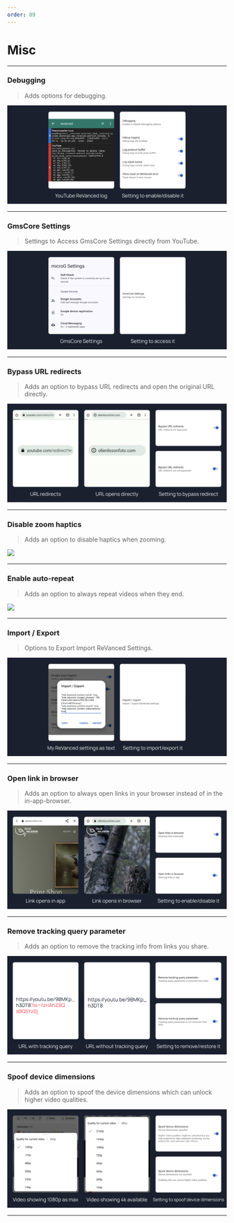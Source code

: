 ```yaml
---
order: 89
---
```

# Misc
---
### Debugging
> Adds options for debugging.

![](/assets/ytrv/misc/Debugging.jpg) 

---
### GmsCore Settings
> Settings to Access GmsCore Settings directly from YouTube.

![](/assets/ytrv/misc/GmsCore-Settings.jpg)

---
### Bypass URL redirects
> Adds an option to bypass URL redirects and open the original URL directly.

![](/assets/ytrv/misc/Bypass-URL-redirects.jpg)

---
### Disable zoom haptics
> Adds an option to disable haptics when zooming.

![](/assets/ytrv/misc/..............)

---
### Enable auto-repeat
> Adds an option to always repeat videos when they end.

![](/assets/ytrv/misc/..............)

---
### Import / Export
> Options to Export Import ReVanced Settings.

![](/assets/ytrv/misc/Import-Export.jpg)

---
### Open link in browser
> Adds an option to always open links in your browser instead of in the in-app-browser.

![](/assets/ytrv/misc/Open-link-in-browser.jpg)

---
### Remove tracking query parameter
> Adds an option to remove the tracking info from links you share.

![](/assets/ytrv/misc/Remove-tracking-query-parameter.jpg)

---
### Spoof device dimensions
> Adds an option to spoof the device dimensions which can unlock higher video qualities.

![](/assets/ytrv/misc/Spoof-device-dimensions.jpg)

---